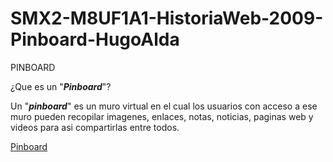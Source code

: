 # SMX2-M8UF1A1-HistoriaWeb-2009-Pinboard-HugoAlda

   PINBOARD

¿Que es un "_**Pinboard**_"?

Un "_**pinboard**_" es un muro virtual en el cual los usuarios con acceso a ese muro pueden recopilar imagenes, enlaces, notas, noticias, paginas web y videos para asi compartirlas entre todos.

[Pinboard](https://github.com/HugoAlda/SMX2-M8UF1A1-HistoriaWeb-2009-Pinboard-HugoAlda/blob/7dceaf03203245d54c0421ec651144a1ab7248db/%C2%A1R5%20ya%20est%C3%A1%20aqu%C3%AD!.mp4 "Video Explicativo")
